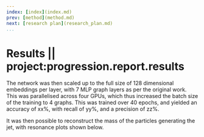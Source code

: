 ```yaml
---
index: [index](index.md)
prev: [method](method.md)
next: [research plan](research_plan.md)
...
```


# Results || project:progression.report.results

The network was then scaled up to the full size of 128 dimensional embeddings
per layer, with 7 MLP graph layers as per the original work. This was
parallelised across four GPUs, which thus increased the batch size of the
training to 4 graphs. This was trained over 40 epochs, and yielded an
accuracy of xx\%, with recall of yy\%, and a precision of zz\%.

It was then possible to reconstruct the mass of the particles generating the
jet, with resonance plots shown below.
